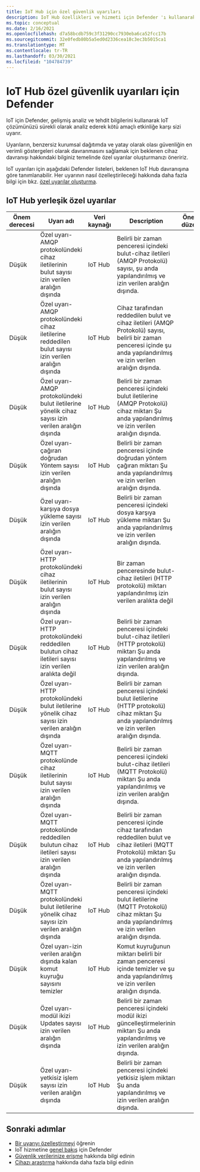 ```yaml
---
title: IoT Hub için özel güvenlik uyarıları
description: IoT Hub özellikleri ve hizmeti için Defender 'ı kullanarak özelleştirilebilir güvenlik uyarıları ve önerilen düzeltme hakkında bilgi edinin.
ms.topic: conceptual
ms.date: 2/16/2021
ms.openlocfilehash: d7a58bcdb759c3f31290cc7930eba6ca52fcc17b
ms.sourcegitcommit: 32e0fedb80b5a5ed0d2336cea18c3ec3b5015ca1
ms.translationtype: MT
ms.contentlocale: tr-TR
ms.lasthandoff: 03/30/2021
ms.locfileid: "104784739"
---
```

# <a name="defender-for-iot-hub-custom-security-alerts"></a>IoT Hub özel güvenlik uyarıları için Defender

IoT için Defender, gelişmiş analiz ve tehdit bilgilerini kullanarak IoT çözümünüzü sürekli olarak analiz ederek kötü amaçlı etkinliğe karşı sizi uyarır.

Uyarıların, benzersiz kurumsal dağıtımda ve yatay olarak olası güvenliğin en verimli göstergeleri olarak davranmasını sağlamak için beklenen cihaz davranışı hakkındaki bilginiz temelinde özel uyarılar oluşturmanızı öneririz.

IoT uyarıları için aşağıdaki Defender listeleri, beklenen IoT Hub davranışına göre tanımlanabilir. Her uyarının nasıl özelleştirileceği hakkında daha fazla bilgi için bkz. [özel uyarılar oluşturma](quickstart-create-custom-alerts.md).

## <a name="built-in-custom-alerts-in-the-iot-hub"></a>IoT Hub yerleşik özel uyarılar

| Önem derecesi | Uyarı adı | Veri kaynağı | Description | Önerilen düzeltme |
|--|--|--|--|--|
| Düşük | Özel uyarı-AMQP protokolündeki cihaz iletilerinin bulut sayısı izin verilen aralığın dışında | IoT Hub | Belirli bir zaman penceresi içindeki bulut-cihaz iletileri (AMQP Protokolü) sayısı, şu anda yapılandırılmış ve izin verilen aralığın dışında. |  |
| Düşük | Özel uyarı-AMQP protokolündeki cihaz iletilerine reddedilen bulut sayısı izin verilen aralığın dışında | IoT Hub | Cihaz tarafından reddedilen bulut ve cihaz iletileri (AMQP Protokolü) sayısı, belirli bir zaman penceresi içinde şu anda yapılandırılmış ve izin verilen aralığın dışında. |  |
| Düşük | Özel uyarı-AMQP protokolündeki bulut iletilerine yönelik cihaz sayısı izin verilen aralığın dışında | IoT Hub | Belirli bir zaman penceresi içindeki bulut iletilerine (AMQP Protokolü) cihaz miktarı Şu anda yapılandırılmış ve izin verilen aralığın dışında. |  |
| Düşük | Özel uyarı-çağıran doğrudan Yöntem sayısı izin verilen aralığın dışında | IoT Hub | Belirli bir zaman penceresi içinde doğrudan yöntem çağıran miktarı Şu anda yapılandırılmış ve izin verilen aralığın dışında. |  |
| Düşük | Özel uyarı-karşıya dosya yükleme sayısı izin verilen aralığın dışında | IoT Hub | Belirli bir zaman penceresi içindeki dosya karşıya yükleme miktarı Şu anda yapılandırılmış ve izin verilen aralığın dışında. |  |
| Düşük | Özel uyarı-HTTP protokolündeki cihaz iletilerinin bulut sayısı izin verilen aralığın dışında | IoT Hub | Bir zaman penceresinde bulut-cihaz iletileri (HTTP protokolü) miktarı yapılandırılmış izin verilen aralıkta değil |
| Düşük | Özel uyarı-HTTP protokolündeki reddedilen bulutun cihaz iletileri sayısı izin verilen aralıkta değil | IoT Hub | Belirli bir zaman penceresi içindeki bulut-cihaz iletileri (HTTP protokolü) miktarı Şu anda yapılandırılmış ve izin verilen aralığın dışında. |
| Düşük | Özel uyarı-HTTP protokolündeki bulut iletilerine yönelik cihaz sayısı izin verilen aralığın dışında | IoT Hub | Belirli bir zaman penceresi içindeki bulut iletilerine (HTTP protokolü) cihaz miktarı Şu anda yapılandırılmış ve izin verilen aralığın dışında. |  |
| Düşük | Özel uyarı-MQTT protokolünde cihaz iletilerinin bulut sayısı izin verilen aralığın dışında | IoT Hub | Belirli bir zaman penceresi içindeki bulut-cihaz iletileri (MQTT Protokolü) miktarı Şu anda yapılandırılmış ve izin verilen aralığın dışında. |  |
| Düşük | Özel uyarı-MQTT protokolünde reddedilen bulutun cihaz iletileri sayısı izin verilen aralığın dışında | IoT Hub | Belirli bir zaman penceresi içinde cihaz tarafından reddedilen bulut ve cihaz iletileri (MQTT Protokolü) miktarı Şu anda yapılandırılmış ve izin verilen aralığın dışında. |
| Düşük | Özel uyarı-MQTT protokolündeki bulut iletilerine yönelik cihaz sayısı izin verilen aralığın dışında | IoT Hub | Belirli bir zaman penceresi içindeki bulut iletilerine (MQTT Protokolü) cihaz miktarı Şu anda yapılandırılmış ve izin verilen aralığın dışında. |
| Düşük | Özel uyarı-izin verilen aralığın dışında kalan komut kuyruğu sayısını temizler | IoT Hub | Komut kuyruğunun miktarı belirli bir zaman penceresi içinde temizler ve şu anda yapılandırılmış ve izin verilen aralığın dışında. |  |
| Düşük | Özel uyarı-modül ikizi Updates sayısı izin verilen aralığın dışında | IoT Hub | Belirli bir zaman penceresi içindeki modül ikizi güncelleştirmelerinin miktarı Şu anda yapılandırılmış ve izin verilen aralığın dışında. |
| Düşük | Özel uyarı-yetkisiz işlem sayısı izin verilen aralığın dışında | IoT Hub | Belirli bir zaman penceresi içindeki yetkisiz işlem miktarı Şu anda yapılandırılmış ve izin verilen aralığın dışında. |

## <a name="next-steps"></a>Sonraki adımlar

- [Bir uyarıyı özelleştirmeyi](quickstart-create-custom-alerts.md) öğrenin
- IoT hizmetine [genel bakış](overview.md) için Defender
- [Güvenlik verilerinize erişme](how-to-security-data-access.md) hakkında bilgi edinin
- [Cihazı araştırma](how-to-investigate-device.md) hakkında daha fazla bilgi edinin
